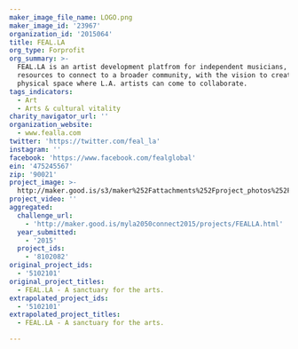 ```yaml
---
maker_image_file_name: LOGO.png
maker_image_id: '23967'
organization_id: '2015064'
title: FEAL.LA
org_type: Forprofit
org_summary: >-
  FEAL.LA is an artist development platfrom for independent musicians, providing
  resources to connect to a broader community, with the vision to create a
  physical space where L.A. artists can come to collaborate.
tags_indicators:
  - Art
  - Arts & cultural vitality
charity_navigator_url: ''
organization_website:
  - www.fealla.com
twitter: 'https://twitter.com/feal_la'
instagram: ''
facebook: 'https://www.facebook.com/fealglobal'
ein: '475245567'
zip: '90021'
project_image: >-
  http://maker.good.is/s3/maker%252Fattachments%252Fproject_photos%252Fimages%252F23967%252Fdisplay%252FLOGO.png=c570x385
project_video: ''
aggregated:
  challenge_url:
    - 'http://maker.good.is/myla2050connect2015/projects/FEALLA.html'
  year_submitted:
    - '2015'
  project_ids:
    - '8102082'
original_project_ids:
  - '5102101'
original_project_titles:
  - FEAL.LA - A sanctuary for the arts.
extrapolated_project_ids:
  - '5102101'
extrapolated_project_titles:
  - FEAL.LA - A sanctuary for the arts.

---
```

